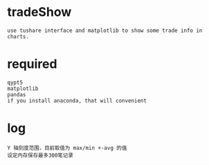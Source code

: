 # tradeShow
    use tushare interface and matplotlib to show some trade info in charts.

# required
    qypt5
    matplotlib
    pandas
    if you install anaconda, that will convenient 
    
# log
    Y 轴刻度范围，目前取值为 max/min +-avg 的值
    设定内存保存最多300笔记录 